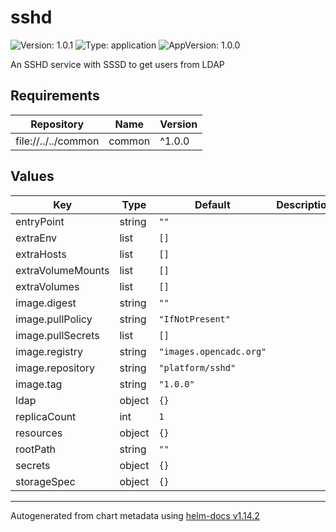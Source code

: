 # sshd

![Version: 1.0.1](https://img.shields.io/badge/Version-1.0.1-informational?style=flat-square) ![Type: application](https://img.shields.io/badge/Type-application-informational?style=flat-square) ![AppVersion: 1.0.0](https://img.shields.io/badge/AppVersion-1.0.0-informational?style=flat-square)

An SSHD service with SSSD to get users from LDAP

## Requirements

| Repository | Name | Version |
|------------|------|---------|
| file://../../common | common | ^1.0.0 |

## Values

| Key | Type | Default | Description |
|-----|------|---------|-------------|
| entryPoint | string | `""` |  |
| extraEnv | list | `[]` |  |
| extraHosts | list | `[]` |  |
| extraVolumeMounts | list | `[]` |  |
| extraVolumes | list | `[]` |  |
| image.digest | string | `""` |  |
| image.pullPolicy | string | `"IfNotPresent"` |  |
| image.pullSecrets | list | `[]` |  |
| image.registry | string | `"images.opencadc.org"` |  |
| image.repository | string | `"platform/sshd"` |  |
| image.tag | string | `"1.0.0"` |  |
| ldap | object | `{}` |  |
| replicaCount | int | `1` |  |
| resources | object | `{}` |  |
| rootPath | string | `""` |  |
| secrets | object | `{}` |  |
| storageSpec | object | `{}` |  |

----------------------------------------------
Autogenerated from chart metadata using [helm-docs v1.14.2](https://github.com/norwoodj/helm-docs/releases/v1.14.2)
